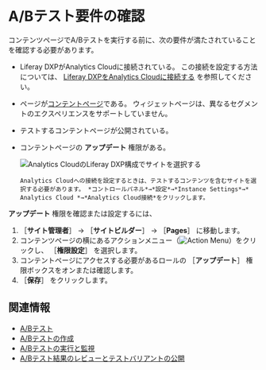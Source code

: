 # A/Bテスト要件の確認

コンテンツページでA/Bテストを実行する前に、次の要件が満たされていることを確認する必要があります。

- Liferay DXPがAnalytics Cloudに接続されている。 この接続を設定する方法については、 [Liferay DXPをAnalytics Cloudに接続する](https://learn.liferay.com/analytics-cloud/latest/ja/connecting-data-sources/connecting-liferay-dxp-to-analytics-cloud.html) を参照してください。

- ページが[コンテントページ](../../creating-pages/understanding-pages/understanding-pages.md)である。 ウィジェットページは、異なるセグメントのエクスペリエンスをサポートしていません。
- テストするコンテントページが公開されている。
- コンテントページの **アップデート** 権限がある。

    ![Analytics CloudのLiferay DXP構成でサイトを選択する](verifying-ab-test-requirements/images/01.png)

    ```{note}
    Analytics Cloudへの接続を設定するときは、テストするコンテンツを含むサイトを選択する必要があります。 *コントロールパネル*→*設定*→*Instance Settings*→* Analytics Cloud *→*Analytics Cloud接続*をクリックします。
    ```

**アップデート** 権限を確認または設定するには、

1. ［**サイト管理者**］ &rarr; ［**サイトビルダー**］ &rarr; ［**Pages**］ に移動します。
1. コンテンツページの横にあるアクションメニュー（![Action Menu](../../../images/icon-actions.png)）をクリックし、 ［**権限設定**］ を選択します。
1. コンテントページにアクセスする必要があるロールの ［**アップデート**］ 権限ボックスをオンまたは確認します。
1. ［**保存**］ をクリックします。

<a name="related-information" />

## 関連情報

- [A/Bテスト](./ab-testing.md)
- [A/Bテストの作成](./creating-ab-tests.md)
- [A/Bテストの実行と監視](./running-and-monitoring-ab-tests)
- [A/Bテスト結果のレビューとテストバリアントの公開](./reviewing-ab-test-results-and-publishing-test-variants.md)
